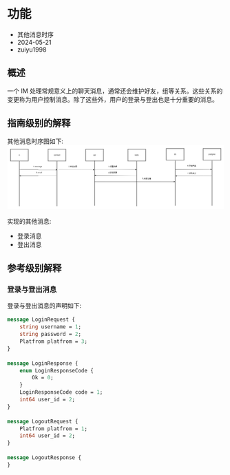 # 功能

- 其他消息时序
- 2024-05-21
- zuiyu1998

## 概述

一个 IM 处理常规意义上的聊天消息，通常还会维护好友，组等关系。这些关系的变更称为用户控制消息。除了这些外，用户的登录与登出也是十分重要的消息。

## 指南级别的解释

其他消息时序图如下:
![通信时序示意图](./images/other_timeline.png)

实现的其他消息:

- 登录消息
- 登出消息

## 参考级别解释

### 登录与登出消息

登录与登出消息的声明如下:

```proto
message LoginRequest {
    string username = 1;
    string password = 2;
    Platfrom platfrom = 3;
}

message LoginResponse {
    enum LoginResponseCode {
        Ok = 0;
    }
    LoginResponseCode code = 1;
    int64 user_id = 2;
}

message LogoutRequest {
    Platfrom platfrom = 1;
    int64 user_id = 2;
}

message LogoutResponse {
}
```
